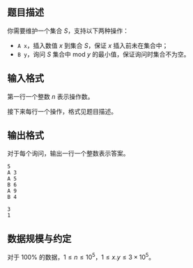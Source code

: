 ## 题目描述

你需要维护一个集合 $S$，支持以下两种操作：

- `A x`，插入数值 $x$ 到集合 $S$，保证 $x$ 插入前未在集合中；
- `B y`，询问 $S$ 集合中 $\text{mod }y$ 的最小值，保证询问时集合不为空。

## 输入格式

第一行一个整数 $n$ 表示操作数。

接下来每行一个操作，格式见题目描述。

## 输出格式

对于每个询问，输出一行一个整数表示答案。

```input1
5            
A 3             
A 5 
B 6 
A 9 
B 4 
```

```output1
3
1
```

## 数据规模与约定

对于 $100\%$ 的数据，$1\leq n\leq 10^5$，$1\leq x.y\leq 3\times 10^5$。

